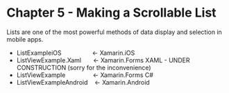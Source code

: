 # Chapter 5 - Making a Scrollable List<br/>
Lists are one of the most powerful methods of data display and selection in mobile apps.


<ul>
<li>ListExampleiOS&nbsp;&nbsp;&nbsp;&nbsp;&nbsp;&nbsp;&nbsp;&nbsp;&nbsp;&nbsp;&nbsp;&nbsp;&nbsp;&nbsp;&nbsp;&nbsp;&nbsp;&nbsp;<- Xamarin.iOS</li>
<li>ListViewExample.Xaml &nbsp;&nbsp;&nbsp;&nbsp;&nbsp;&nbsp;<- Xamarin.Forms XAML - UNDER CONSTRUCTION (sorry for the inconvenience)</li>
<li>ListViewExample &nbsp;&nbsp;&nbsp;&nbsp;&nbsp;&nbsp;&nbsp;&nbsp;&nbsp;&nbsp;&nbsp;&nbsp;&nbsp;&nbsp;&nbsp;<- Xamarin.Forms C#</li>
<li>ListViewExampleAndroid&nbsp;&nbsp;&nbsp;&nbsp;<- Xamarin.Android</li>  
</ul>
